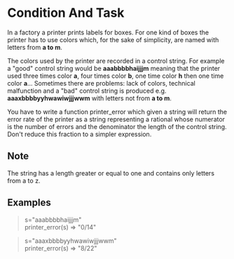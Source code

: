 # Condition And Task
In a factory a printer prints labels for boxes. For one kind of boxes the printer has to use colors which, for the sake of simplicity, are named with letters from **a to m**.

The colors used by the printer are recorded in a control string. For example a "good" control string would be **aaabbbbhaijjjm** meaning that the printer used three times color **a**, four times color **b**, one time color **h** then one time color **a**...
Sometimes there are problems: lack of colors, technical malfunction and a "bad" control string is produced e.g. **aaaxbbbbyyhwawiwjjjwwm** with letters not from **a to m**.

You have to write a function printer_error which given a string will return the error rate of the printer as a string representing a rational whose numerator is the number of errors and the denominator the length of the control string. Don't reduce this fraction to a simpler expression.

## Note
The string has a length greater or equal to one and contains only letters from a to z.

## Examples
> s="aaabbbbhaijjjm"<br>
> printer_error(s) => "0/14"<br>

> s="aaaxbbbbyyhwawiwjjjwwm"<br>
> printer_error(s) => "8/22"
